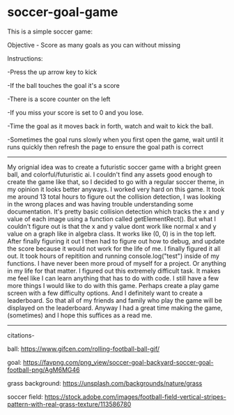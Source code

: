 # soccer-goal-game

  This is a simple soccer game:


  Objective - Score as many goals as you can without missing

  Instructions: 

  -Press the up arrow key to kick

  -If the ball touches the goal it's a score

  -There is a score counter on the left

  -If you miss your score is set to 0 and you lose. 
  
  -Time the goal as it moves back in forth, watch and wait to kick the ball.

  -Sometimes the goal runs slowly when you first open the game, wait until it runs quickly then refresh the page to ensure the goal path is correct


-----------------------------------------------------------------------------------------------------------------------------------------------------------
  
  My orignial idea was to create a futuristic soccer game with a bright green ball, and colorful/futuristic ai.
I couldn't find any assets good enough to create the game like that, so I decided to go with a regular soccer theme, in my opinion
it looks better anyways. I worked very hard on this game. It took me around 13 total hours to figure out the collision detection,
I was looking in the wrong places and was having trouble understanding some documentation. It's pretty basic collision detection which tracks
the x and y value of each image using a function called getElementRect(). But what I couldn't figure out is that the x and y value dont work like normal x and y value on a graph like in algebra class. It works like (0, 0) is in the top left. After finally figuring it out I then had to figure out how
to debug, and update the score because it would not work for the life of me. I finally figured it all out. It took hours of repitition and running console.log("test") inside of my functions. I have never been more proud of myself for a project. Or anything in my life for that matter. I figured out this
extremely difficult task. It makes me feel like I can learn anything that has to do with code. I still have a few more things I would like to do with this game. Perhaps create a play game screen with a few difficulty options. And I definitely want to create a leaderboard. So that all of my friends and family who play the game will be displayed on the leaderboard. Anyway I had a great time making the game,(sometimes) and I hope this suffices as a read me.  

-----------------------------------------------------------------------------------------------------------------------------------------------------------


citations-

ball: https://www.gifcen.com/rolling-football-ball-gif/

goal: https://favpng.com/png_view/soccer-goal-backyard-soccer-goal-football-png/AgM6MG46

grass background: https://unsplash.com/backgrounds/nature/grass

soccer field: https://stock.adobe.com/images/football-field-vertical-stripes-pattern-with-real-grass-texture/113586780
